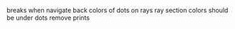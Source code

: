 
breaks when navigate back 
colors of dots on rays
ray section colors should be under dots
remove prints
